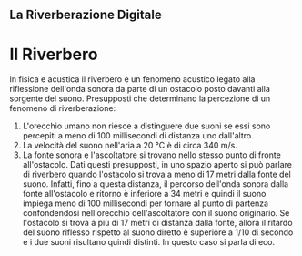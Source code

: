 ## La Riverberazione Digitale

# Il Riverbero
In fisica e acustica il riverbero è un fenomeno acustico legato alla riflessione dell'onda sonora 
da parte di un ostacolo posto davanti alla sorgente del suono.
Presupposti che determinano la percezione di un fenomeno di riverberazione:
1. L'orecchio umano non riesce a distinguere due suoni se essi sono percepiti a meno di 100 millisecondi di distanza uno dall'altro.
2. La velocità del suono nell'aria a 20 °C è di circa 340 m/s.
3. La fonte sonora e l'ascoltatore si trovano nello stesso punto di fronte all'ostacolo.
Dati questi presupposti, in uno spazio aperto si può parlare di riverbero quando l'ostacolo si trova a meno di 17 metri dalla fonte del suono. 
Infatti, fino a questa distanza, il percorso dell'onda sonora dalla fonte all'ostacolo e ritorno è inferiore a 34 metri 
e quindi il suono impiega meno di 100 millisecondi 
per tornare al punto di partenza confondendosi nell'orecchio dell'ascoltatore con il suono originario.
Se l'ostacolo si trova a più di 17 metri di distanza dalla fonte, allora il ritardo del suono riflesso rispetto al suono diretto è superiore a 1/10 di secondo e i due suoni risultano quindi distinti. In questo caso si parla di eco.
